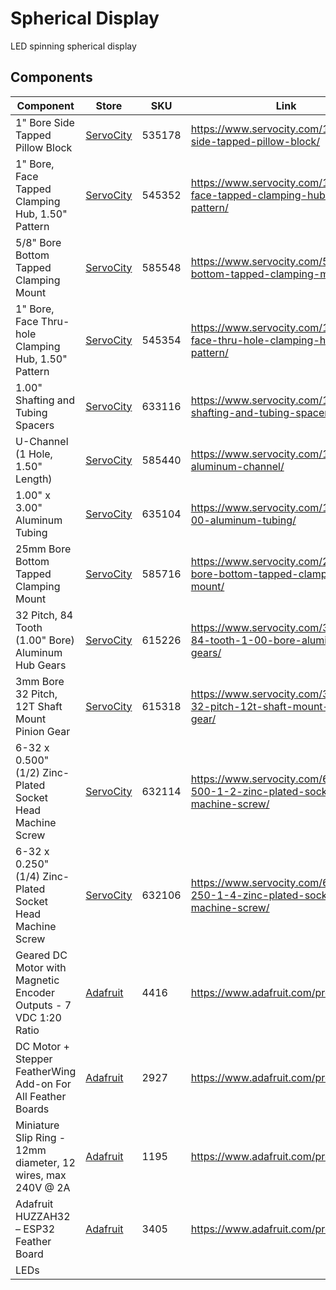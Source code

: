 # Spherical Display

LED spinning spherical display

## Components

| Component                                                    | Store                  | SKU    | Link                                                         | Quantity |
| ------------------------------------------------------------ | ---------------------- | ------ | ------------------------------------------------------------ | -------- |
| 1" Bore Side Tapped Pillow Block                             | [ServoCity][servocity] | 535178 | https://www.servocity.com/1-bore-side-tapped-pillow-block/   | 2        |
| 1" Bore, Face Tapped Clamping Hub, 1.50" Pattern             | [ServoCity][servocity] | 545352 | https://www.servocity.com/1-bore-face-tapped-clamping-hub-1-50-pattern/ | 1        |
| 5/8" Bore Bottom Tapped Clamping Mount                       | [ServoCity][servocity] | 585548 | https://www.servocity.com/5-8-bore-bottom-tapped-clamping-mount/ | 2        |
| 1" Bore, Face Thru-hole Clamping Hub, 1.50" Pattern          | [ServoCity][servocity] | 545354 | https://www.servocity.com/1-bore-face-thru-hole-clamping-hub-1-50-pattern/ | 1        |
| 1.00" Shafting and Tubing Spacers                            | [ServoCity][servocity] | 633116 | https://www.servocity.com/1-00-shafting-and-tubing-spacers/  | 1        |
| U-Channel (1 Hole, 1.50" Length)                             | [ServoCity][servocity] | 585440 | https://www.servocity.com/1-50-aluminum-channel/             | 1        |
| 1.00" x 3.00" Aluminum Tubing                                | [ServoCity][servocity] | 635104 | https://www.servocity.com/1-00-x-3-00-aluminum-tubing/       | 1        |
| 25mm Bore Bottom Tapped Clamping Mount                       | [ServoCity][servocity] | 585716 | https://www.servocity.com/25mm-bore-bottom-tapped-clamping-mount/ | 1        |
| 32 Pitch, 84 Tooth (1.00" Bore) Aluminum Hub Gears           | [ServoCity][servocity] | 615226 | https://www.servocity.com/32-pitch-84-tooth-1-00-bore-aluminum-hub-gears/ | 1        |
| 3mm Bore 32 Pitch, 12T Shaft Mount Pinion Gear               | [ServoCity][servocity] | 615318 | https://www.servocity.com/3mm-bore-32-pitch-12t-shaft-mount-pinion-gear/ | 1        |
| 6-32 x 0.500" (1/2) Zinc-Plated Socket Head Machine Screw    | [ServoCity][servocity] | 632114 | https://www.servocity.com/6-32-x-0-500-1-2-zinc-plated-socket-head-machine-screw/ | 4        |
| 6-32 x 0.250" (1/4) Zinc-Plated Socket Head Machine Screw    | [ServoCity][servocity] | 632106 | https://www.servocity.com/6-32-x-0-250-1-4-zinc-plated-socket-head-machine-screw/ | 12       |
| Geared DC Motor with Magnetic Encoder Outputs - 7 VDC 1:20 Ratio | [Adafruit][adafruit]   | 4416   | https://www.adafruit.com/product/4416                        | 1        |
| DC Motor + Stepper FeatherWing Add-on For All Feather Boards | [Adafruit][adafruit]   | 2927   | https://www.adafruit.com/product/2927                        | 1        |
| Miniature Slip Ring - 12mm diameter, 12 wires, max 240V @ 2A | [Adafruit][adafruit]   | 1195   | https://www.adafruit.com/product/1195                        | 1        |
| Adafruit HUZZAH32 – ESP32 Feather Board                      | [Adafruit][adafruit]   | 3405   | https://www.adafruit.com/product/3405                        | 1        |
| LEDs                                                         |                        |        |                                                              |          |

[servocity]: https://www.servocity.com/	"ServoCity"
[adafruit]: https://www.adafruit.com/	"Adafruit"

